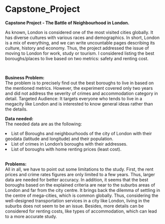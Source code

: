 # Capstone_Project
<b>Capstone Project - The Battle of Neighbourhood in London.</b>

As known, London is considered one of the most visited cities globally.
It has diverse cultures with various races and demographics. In short, London is a mix of everything, and we can write uncountable pages
describing its culture, history and economy. Thus, the project addressed the issue of moving to London for work, study or tourism. I considered listing the best boroughs/places to live based on two metrics: safety and renting cost. 
 </li></br>

<b>Business Problem:</b><br>
The problem is to precisely find out the best boroughs to live in based on the mentioned metrics. However, the experiment covered only two years and did not address the severity of crimes and accommodation category in detail.
Targeted Audience:
It targets everyone who tends to live in a megacity like London and is interested to know general ideas rather than the details.</li>
</br>

<b>Data needed:</b><br>
The needed data are as the following:
<li>List of Boroughs and neighbourhoods of the city of London with their geodata (latitude and longitude) and their population.</li>
<li>List of crimes in London’s boroughs with their addresses.</li>
<li>List of boroughs with home renting prices (least cost).</li>
</br>

<b>Problems:</b><br>
All in all, we have to point out some limitations to the study. First, the rent prices and crime rates figures are only limited to a few years. Thus, larger data are needed for better accuracy. In addition, it seems that the best boroughs based on the explained criteria are near to the suburbs areas of London and far from the city centre. It brings back the dilemma of settling in the centre of mega-cities, which is common globally. Thus, considering the well-designed transportation services in a city like London, living in the suburbs does not seem to be an issue. Besides, more details can be considered for renting costs, like types of accommodation, which can lead to a more accurate study.</li>
